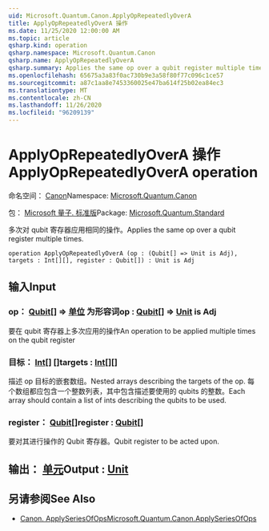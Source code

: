 ```yaml
---
uid: Microsoft.Quantum.Canon.ApplyOpRepeatedlyOverA
title: ApplyOpRepeatedlyOverA 操作
ms.date: 11/25/2020 12:00:00 AM
ms.topic: article
qsharp.kind: operation
qsharp.namespace: Microsoft.Quantum.Canon
qsharp.name: ApplyOpRepeatedlyOverA
qsharp.summary: Applies the same op over a qubit register multiple times.
ms.openlocfilehash: 65675a3a83f0ac730b9e3a58f80f77c096c1ce57
ms.sourcegitcommit: a87c1aa8e7453360025e47ba614f25b02ea84ec3
ms.translationtype: MT
ms.contentlocale: zh-CN
ms.lasthandoff: 11/26/2020
ms.locfileid: "96209139"
---
```

# <a name="applyoprepeatedlyovera-operation"></a><span data-ttu-id="bbbb9-102">ApplyOpRepeatedlyOverA 操作</span><span class="sxs-lookup"><span data-stu-id="bbbb9-102">ApplyOpRepeatedlyOverA operation</span></span>

<span data-ttu-id="bbbb9-103">命名空间： [Canon](xref:Microsoft.Quantum.Canon)</span><span class="sxs-lookup"><span data-stu-id="bbbb9-103">Namespace: [Microsoft.Quantum.Canon](xref:Microsoft.Quantum.Canon)</span></span>

<span data-ttu-id="bbbb9-104">包： [Microsoft 量子. 标准版](https://nuget.org/packages/Microsoft.Quantum.Standard)</span><span class="sxs-lookup"><span data-stu-id="bbbb9-104">Package: [Microsoft.Quantum.Standard](https://nuget.org/packages/Microsoft.Quantum.Standard)</span></span>


<span data-ttu-id="bbbb9-105">多次对 qubit 寄存器应用相同的操作。</span><span class="sxs-lookup"><span data-stu-id="bbbb9-105">Applies the same op over a qubit register multiple times.</span></span>

```qsharp
operation ApplyOpRepeatedlyOverA (op : (Qubit[] => Unit is Adj), targets : Int[][], register : Qubit[]) : Unit is Adj
```


## <a name="input"></a><span data-ttu-id="bbbb9-106">输入</span><span class="sxs-lookup"><span data-stu-id="bbbb9-106">Input</span></span>

### <a name="op--qubit--unit--is-adj"></a><span data-ttu-id="bbbb9-107">op： [Qubit](xref:microsoft.quantum.lang-ref.qubit)[] => [单位](xref:microsoft.quantum.lang-ref.unit)  为形容词</span><span class="sxs-lookup"><span data-stu-id="bbbb9-107">op : [Qubit](xref:microsoft.quantum.lang-ref.qubit)[] => [Unit](xref:microsoft.quantum.lang-ref.unit)  is Adj</span></span>

<span data-ttu-id="bbbb9-108">要在 qubit 寄存器上多次应用的操作</span><span class="sxs-lookup"><span data-stu-id="bbbb9-108">An operation to be applied multiple times on the qubit register</span></span>


### <a name="targets--int"></a><span data-ttu-id="bbbb9-109">目标： [Int](xref:microsoft.quantum.lang-ref.int)[] []</span><span class="sxs-lookup"><span data-stu-id="bbbb9-109">targets : [Int](xref:microsoft.quantum.lang-ref.int)[][]</span></span>

<span data-ttu-id="bbbb9-110">描述 op 目标的嵌套数组。</span><span class="sxs-lookup"><span data-stu-id="bbbb9-110">Nested arrays describing the targets of the op.</span></span> <span data-ttu-id="bbbb9-111">每个数组都应包含一个整数列表，其中包含描述要使用的 qubits 的整数。</span><span class="sxs-lookup"><span data-stu-id="bbbb9-111">Each array should contain a list of ints describing the qubits to be used.</span></span>


### <a name="register--qubit"></a><span data-ttu-id="bbbb9-112">register： [Qubit](xref:microsoft.quantum.lang-ref.qubit)[]</span><span class="sxs-lookup"><span data-stu-id="bbbb9-112">register : [Qubit](xref:microsoft.quantum.lang-ref.qubit)[]</span></span>

<span data-ttu-id="bbbb9-113">要对其进行操作的 Qubit 寄存器。</span><span class="sxs-lookup"><span data-stu-id="bbbb9-113">Qubit register to be acted upon.</span></span>



## <a name="output--unit"></a><span data-ttu-id="bbbb9-114">输出： [单元](xref:microsoft.quantum.lang-ref.unit)</span><span class="sxs-lookup"><span data-stu-id="bbbb9-114">Output : [Unit](xref:microsoft.quantum.lang-ref.unit)</span></span>



## <a name="see-also"></a><span data-ttu-id="bbbb9-115">另请参阅</span><span class="sxs-lookup"><span data-stu-id="bbbb9-115">See Also</span></span>

- [<span data-ttu-id="bbbb9-116">Canon. ApplySeriesOfOps</span><span class="sxs-lookup"><span data-stu-id="bbbb9-116">Microsoft.Quantum.Canon.ApplySeriesOfOps</span></span>](xref:Microsoft.Quantum.Canon.ApplySeriesOfOps)